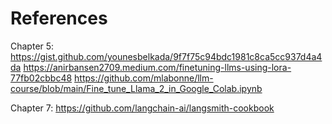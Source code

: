 # References

Chapter 5:
https://gist.github.com/younesbelkada/9f7f75c94bdc1981c8ca5cc937d4a4da
https://anirbansen2709.medium.com/finetuning-llms-using-lora-77fb02cbbc48
https://github.com/mlabonne/llm-course/blob/main/Fine_tune_Llama_2_in_Google_Colab.ipynb

Chapter 7:
https://github.com/langchain-ai/langsmith-cookbook